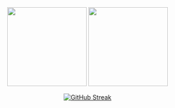 <div align="center">
  <img height="180em" src="https://github-readme-stats.vercel.app/api?username=ncjhsn7&show_icons=true&theme=dark&include_all_commits=true&count_private=true"/>
  <img height="180em" src="https://github-readme-stats.vercel.app/api/top-langs/?username=ncjhsn7&layout=compact&langs_count=7&theme=dark"/>
  
  [![GitHub Streak](http://github-readme-streak-stats.herokuapp.com?user=ncjhsn7&theme=tokyonight_duo)](https://git.io/streak-stats)
</div>
